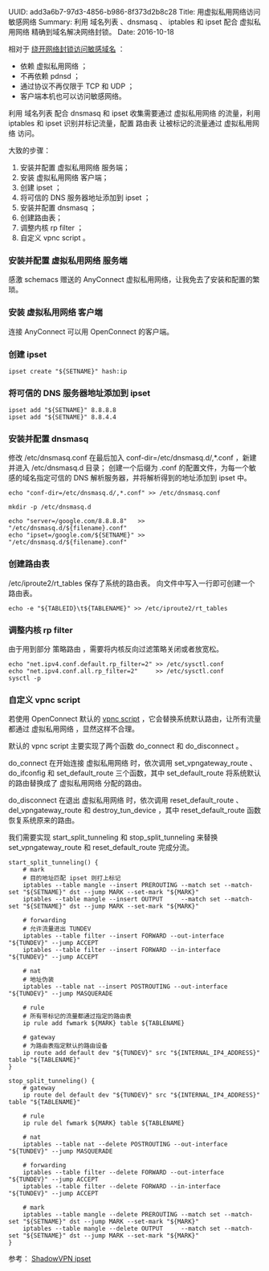 UUID: add3a6b7-97d3-4856-b986-8f373d2b8c28
Title: 用虚拟私用网络访问敏感网络
Summary: 利用 域名列表 、dnsmasq 、 iptables 和 ipset 配合 虚拟私用网络 精确到域名解决网络封锁。
Date: 2016-10-18

相对于 [绕开网络封锁访问敏感域名]({filename}/bypass.md) ：

- 依赖 虚拟私用网络 ；
- 不再依赖 pdnsd ；
- 通过协议不再仅限于 TCP 和 UDP ；
- 客户端本机也可以访问敏感网络。

利用 域名列表 配合 dnsmasq 和 ipset 收集需要通过 虚拟私用网络 的流量，利用 iptables 和 ipset 识别并标记流量，配置 路由表 让被标记的流量通过 虚拟私用网络 访问。

大致的步骤：

1. 安装并配置 虚拟私用网络 服务端；
2. 安装 虚拟私用网络 客户端；
3. 创建 ipset ；
4. 将可信的 DNS 服务器地址添加到 ipset ；
5. 安装并配置 dnsmasq ；
6. 创建路由表；
7. 调整内核 rp filter ；
8. 自定义 vpnc script 。

### 安装并配置 虚拟私用网络 服务端 ###
感激 schemacs 赠送的 AnyConnect 虚拟私用网络，让我免去了安装和配置的繁琐。

### 安装 虚拟私用网络 客户端 ###
连接 AnyConnect 可以用 OpenConnect 的客户端。

### 创建 ipset ###

```
ipset create "${SETNAME}" hash:ip
```

### 将可信的 DNS 服务器地址添加到 ipset ###

```
ipset add "${SETNAME}" 8.8.8.8
ipset add "${SETNAME}" 8.8.4.4
```

### 安装并配置 dnsmasq ###
修改 /etc/dnsmasq.conf 在最后加入 conf-dir=/etc/dnsmasq.d/,*.conf ，新建并进入 /etc/dnsmasq.d 目录；
创建一个后缀为 .conf 的配置文件，为每一个敏感的域名指定可信的 DNS 解析服务器，并将解析得到的地址添加到 ipset 中。

```
echo "conf-dir=/etc/dnsmasq.d/,*.conf" >> /etc/dnsmasq.conf

mkdir -p /etc/dnsmasq.d

echo "server=/google.com/8.8.8.8"   >> "/etc/dnsmasq.d/${filename}.conf"
echo "ipset=/google.com/${SETNAME}" >> "/etc/dnsmasq.d/${filename}.conf"
```

### 创建路由表 ###
/etc/iproute2/rt_tables 保存了系统的路由表。
向文件中写入一行即可创建一个路由表。

```
echo -e "${TABLEID}\t${TABLENAME}" >> /etc/iproute2/rt_tables
```

### 调整内核 rp filter ###
由于用到部分 策略路由 ，需要将内核反向过滤策略关闭或者放宽松。

```
echo "net.ipv4.conf.default.rp_filter=2" >> /etc/sysctl.conf
echo "net.ipv4.conf.all.rp_filter=2"     >> /etc/sysctl.conf
sysctl -p
```

### 自定义 vpnc script ###
若使用 OpenConnect 默认的 [vpnc script](http://git.infradead.org/users/dwmw2/vpnc-scripts.git/blob_plain/HEAD:/vpnc-script) ，它会替换系统默认路由，让所有流量都通过 虚拟私用网络 ，显然这样不合理。

默认的 vpnc script 主要实现了两个函数 do_connect 和 do_disconnect 。

do_connect 在开始连接 虚拟私用网络 时，依次调用 set_vpngateway_route 、 do_ifconfig 和 set_default_route 三个函数，其中 set_default_route 将系统默认的路由替换成了 虚拟私用网络 分配的路由。

do_disconnect 在退出 虚拟私用网络 时，依次调用 reset_default_route 、 del_vpngateway_route 和 destroy_tun_device ，其中 reset_default_route 函数恢复系统原来的路由。

我们需要实现 start_split_tunneling 和 stop_split_tunneling 来替换 set_vpngateway_route 和 reset_default_route 完成分流。

```
start_split_tunneling() {
    # mark
    # 目的地址匹配 ipset 则打上标记
    iptables --table mangle --insert PREROUTING --match set --match-set "${SETNAME}" dst --jump MARK --set-mark "${MARK}"
    iptables --table mangle --insert OUTPUT     --match set --match-set "${SETNAME}" dst --jump MARK --set-mark "${MARK}"

    # forwarding
    # 允许流量进出 TUNDEV
    iptables --table filter --insert FORWARD --out-interface "${TUNDEV}" --jump ACCEPT
    iptables --table filter --insert FORWARD --in-interface  "${TUNDEV}" --jump ACCEPT

    # nat
    # 地址伪装
    iptables --table nat --insert POSTROUTING --out-interface "${TUNDEV}" --jump MASQUERADE

    # rule
    # 所有带标记的流量都通过指定的路由表
    ip rule add fwmark ${MARK} table ${TABLENAME}

    # gateway
    # 为路由表指定默认的路由设备
    ip route add default dev "${TUNDEV}" src "${INTERNAL_IP4_ADDRESS}" table "${TABLENAME}"
}

stop_split_tunneling() {
    # gateway
    ip route del default dev "${TUNDEV}" src "${INTERNAL_IP4_ADDRESS}" table "${TABLENAME}"

    # rule
    ip rule del fwmark ${MARK} table ${TABLENAME}

    # nat
    iptables --table nat --delete POSTROUTING --out-interface "${TUNDEV}" --jump MASQUERADE

    # forwarding
    iptables --table filter --delete FORWARD --out-interface "${TUNDEV}" --jump ACCEPT
    iptables --table filter --delete FORWARD --in-interface  "${TUNDEV}" --jump ACCEPT

    # mark
    iptables --table mangle --delete PREROUTING --match set --match-set "${SETNAME}" dst --jump MARK --set-mark "${MARK}"
    iptables --table mangle --delete OUTPUT     --match set --match-set "${SETNAME}" dst --jump MARK --set-mark "${MARK}"
}
```

参考： [ShadowVPN ipset](https://github.com/clowwindy/ShadowVPN/wiki/ShadowVPN----ipset)
